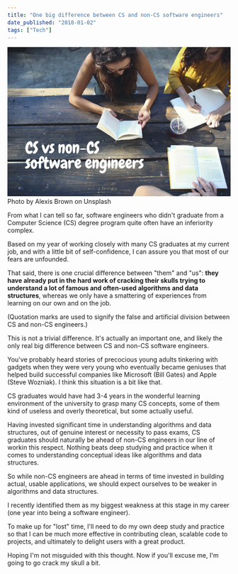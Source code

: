 ```yaml
---
title: "One big difference between CS and non-CS software engineers"
date_published: "2018-01-02"
tags: ["Tech"]
---
```


![cs vs non cs software engineers nickang blog post banner](images/BSP-cs-vs-non-cs-software-engineers.png) Photo by Alexis Brown on Unsplash

From what I can tell so far, software engineers who didn't graduate from a Computer Science (CS) degree program quite often have an inferiority complex.

Based on my year of working closely with many CS graduates at my current job, and with a little bit of self-confidence, I can assure you that most of our fears are unfounded.

That said, there is one crucial difference between "them" and "us": **they have already put in the hard work of cracking their skulls trying to understand a lot of famous and often-used algorithms and data structures**, whereas we only have a smattering of experiences from learning on our own and on the job.

(Quotation marks are used to signify the false and artificial division between CS and non-CS engineers.)

This is not a trivial difference. It's actually an important one, and likely the only real big difference between CS and non-CS software engineers.

You've probably heard stories of precocious young adults tinkering with gadgets when they were very young who eventually became geniuses that helped build successful companies like Microsoft (Bill Gates) and Apple (Steve Wozniak). I think this situation is a bit like that.

CS graduates would have had 3-4 years in the wonderful learning environment of the university to grasp many CS concepts, some of them kind of useless and overly theoretical, but some actually useful.

Having invested significant time in understanding algorithms and data structures, out of genuine interest or necessity to pass exams, CS graduates should naturally be ahead of non-CS engineers in our line of workin this respect. Nothing beats deep studying and practice when it comes to understanding conceptual ideas like algorithms and data structures.

So while non-CS engineers are ahead in terms of time invested in building actual, usable applications, we should expect ourselves to be weaker in algorithms and data structures.

I recently identified them as my biggest weakness at this stage in my career (one year into being a software engineer).

To make up for "lost" time, I'll need to do my own deep study and practice so that I can be much more effective in contributing clean, scalable code to projects, and ultimately to delight users with a great product.

Hoping I'm not misguided with this thought. Now if you'll excuse me, I'm going to go crack my skull a bit.
